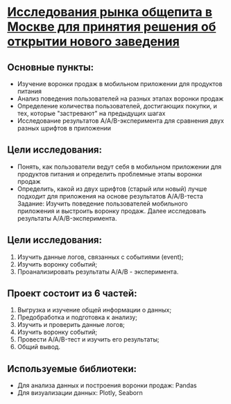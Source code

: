 # [Исследования рынка общепита в Москве для принятия решения об открытии нового заведения](https://github.com/Kibmor/Ramil_Yarullin_data_analyst/blob/main/10.%20%D0%A1%D0%B1%D0%BE%D1%80%D0%BD%D1%8B%D0%B9%20%D0%BF%D1%80%D0%BE%D0%B5%D0%BA%D1%82%20%E2%84%962/10_Sbornyj_proekt_%E2%84%962.ipynb)

##
## Основные пункты:
- Изучение воронки продаж в мобильном приложении для продуктов питания
- Анализ поведения пользователей на разных этапах воронки продаж
- Определение количества пользователей, достигающих покупки, и тех, которые "застревают" на предыдущих шагах
- Исследование результатов A/A/B-эксперимента для сравнения двух разных шрифтов в приложении

## Цели исследования:
- Понять, как пользователи ведут себя в мобильном приложении для продуктов питания и определить проблемные этапы воронки продаж
- Определить, какой из двух шрифтов (старый или новый) лучше подходит для приложения на основе результатов A/A/B-теста
Задание: Изучить поведение пользователей мобильного приложения и выстроить воронку продаж. Далее исследовать результаты A/A/B-эксперимента.

## Цели исследования:
1) Изучить данные логов, связанных с событиями (event);
2) Изучить воронку событий;
3) Проанализировать результаты A/A/B - эксперимента.

## Проект состоит из 6 частей:
1) Выгрузка и изучение общей информации о данных;
2) Предобработка и подготовка к анализу;
3) Изучить и проверить данные логов;
4) Изучить воронку событий;
5) Провести A/A/B-тест и изучить его результаты;
6) Общий вывод.

## Используемые библиотеки:
- Для анализа данных и построения воронки продаж: Pandas
- Для визуализации данных: Plotly, Seaborn
